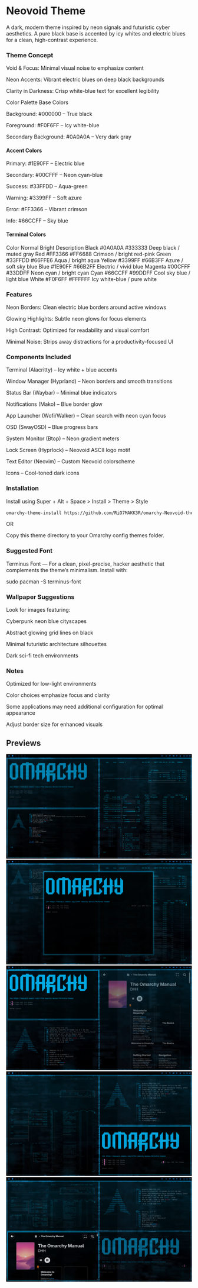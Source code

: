 # Neovoid Theme

A dark, modern theme inspired by neon signals and futuristic cyber aesthetics. A pure black base is accented by icy whites and electric blues for a clean, high-contrast experience.

### Theme Concept

Void & Focus: Minimal visual noise to emphasize content

Neon Accents: Vibrant electric blues on deep black backgrounds

Clarity in Darkness: Crisp white-blue text for excellent legibility

Color Palette
Base Colors

Background: #000000 – True black

Foreground: #F0F6FF – Icy white-blue

Secondary Background: #0A0A0A – Very dark gray

#### Accent Colors

Primary: #1E90FF – Electric blue

Secondary: #00CFFF – Neon cyan-blue

Success: #33FFDD – Aqua-green

Warning: #3399FF – Soft azure

Error: #FF3366 – Vibrant crimson

Info: #66CCFF – Sky blue

#### Terminal Colors
Color	Normal	Bright	Description
Black	#0A0A0A	#333333	Deep black / muted gray
Red	    #FF3366	#FF6688	Crimson / bright red-pink
Green	#33FFDD	#66FFE6	Aqua / bright aqua
Yellow	#3399FF	#66B3FF	Azure / soft sky blue
Blue	#1E90FF	#66B2FF	Electric / vivid blue
Magenta	#00CFFF	#33DDFF	Neon cyan / bright cyan
Cyan	#66CCFF	#99DDFF	Cool sky blue / light blue
White	#F0F6FF	#FFFFFF	Icy white-blue / pure white

### Features

Neon Borders: Clean electric blue borders around active windows

Glowing Highlights: Subtle neon glows for focus elements

High Contrast: Optimized for readability and visual comfort

Minimal Noise: Strips away distractions for a productivity-focused UI

### Components Included

Terminal (Alacritty) – Icy white + blue accents

Window Manager (Hyprland) – Neon borders and smooth transitions

Status Bar (Waybar) – Minimal blue indicators

Notifications (Mako) – Blue border glow

App Launcher (Wofi/Walker) – Clean search with neon cyan focus

OSD (SwayOSD) – Blue progress bars

System Monitor (Btop) – Neon gradient meters

Lock Screen (Hyprlock) – Neovoid ASCII logo motif

Text Editor (Neovim) – Custom Neovoid colorscheme

Icons – Cool-toned dark icons

### Installation

Install using
Super + Alt + Space > Install > Theme > Style

```bash
omarchy-theme-install https://github.com/RiO7MAKK3R/omarchy-Neovoid-theme/
```

OR

Copy this theme directory to your Omarchy config themes folder.

### Suggested Font

Terminus Font — For a clean, pixel-precise, hacker aesthetic that complements the theme’s minimalism.
Install with:

sudo pacman -S terminus-font

### Wallpaper Suggestions

Look for images featuring:

Cyberpunk neon blue cityscapes

Abstract glowing grid lines on black

Minimal futuristic architecture silhouettes

Dark sci-fi tech environments

### Notes

Optimized for low-light environments

Color choices emphasize focus and clarity

Some applications may need additional configuration for optimal appearance

Adjust border size for enhanced visuals

## Previews
![image alt](https://github.com/RiO7MAKK3R/omarchy-Neovoid-theme/blob/6c8fca10d4cb8240de59987b6f81964043bfa827/preview-1.png)
![image alt](https://github.com/RiO7MAKK3R/omarchy-Neovoid-theme/blob/6c8fca10d4cb8240de59987b6f81964043bfa827/preview-2.png)
![image alt](https://github.com/RiO7MAKK3R/omarchy-Neovoid-theme/blob/6c8fca10d4cb8240de59987b6f81964043bfa827/preview-3.png)
![image alt](https://github.com/RiO7MAKK3R/omarchy-Neovoid-theme/blob/6c8fca10d4cb8240de59987b6f81964043bfa827/preview-4.png)
![image alt](https://github.com/RiO7MAKK3R/omarchy-Neovoid-theme/blob/6c8fca10d4cb8240de59987b6f81964043bfa827/preview-5.png)
